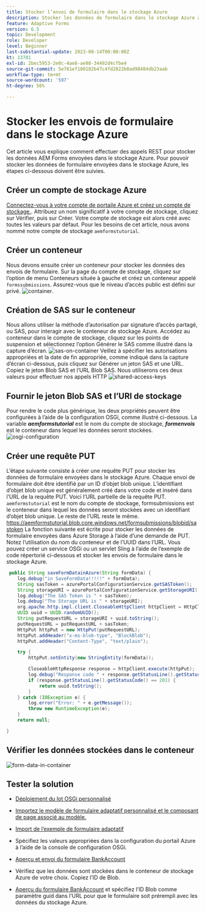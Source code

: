```yaml
---
title: Stocker l’envoi de formulaire dans le stockage Azure
description: Stocker les données de formulaire dans le stockage Azure à l’aide de l’API REST
feature: Adaptive Forms
version: 6.5
topic: Development
role: Developer
level: Beginner
last-substantial-update: 2023-08-14T00:00:00Z
kt: 13781
exl-id: 2bec5953-2e0c-4ae6-ae98-34492d4cfbe4
source-git-commit: 5e761ef180182b47c4fd2822b0ad98484db23aab
workflow-type: tm+mt
source-wordcount: '597'
ht-degree: 56%

---
```


# Stocker les envois de formulaire dans le stockage Azure

Cet article vous explique comment effectuer des appels REST pour stocker les données AEM Forms envoyées dans le stockage Azure.
Pour pouvoir stocker les données de formulaire envoyées dans le stockage Azure, les étapes ci-dessous doivent être suivies.

## Créer un compte de stockage Azure

[Connectez-vous à votre compte de portaile Azure et créez un compte de stockage.](https://learn.microsoft.com/fr-fr/azure/storage/common/storage-account-create?tabs=azure-portal#create-a-storage-account-1). Attribuez un nom significatif à votre compte de stockage, cliquez sur Vérifier, puis sur Créer. Votre compte de stockage est alors créé avec toutes les valeurs par défaut. Pour les besoins de cet article, nous avons nommé notre compte de stockage `aemformstutorial`.


## Créer un conteneur

Nous devons ensuite créer un conteneur pour stocker les données des envois de formulaire.
Sur la page du compte de stockage, cliquez sur l’option de menu Conteneurs située à gauche et créez un conteneur appelé `formssubmissions`. Assurez-vous que le niveau d’accès public est défini sur privé.
![container](./assets/new-container.png).

## Création de SAS sur le conteneur

Nous allons utiliser la méthode d’autorisation par signature d’accès partagé, ou SAS, pour interagir avec le conteneur de stockage Azure.
Accédez au conteneur dans le compte de stockage, cliquez sur les points de suspension et sélectionnez l’option Générer le SAS comme illustré dans la capture d’écran.
![sas-on-container](./assets/sas-on-container.png)
Veillez à spécifier les autorisations appropriées et la date de fin appropriée, comme indiqué dans la capture d’écran ci-dessous, puis cliquez sur Générer un jeton SAS et une URL. Copiez le jeton Blob SAS et l’URL Blob SAS. Nous utiliserons ces deux valeurs pour effectuer nos appels HTTP
![shared-access-keys](./assets/shared-access-signature.png)


## Fournir le jeton Blob SAS et l’URI de stockage

Pour rendre le code plus générique, les deux propriétés peuvent être configurées à l’aide de la configuration OSGi, comme illustré ci-dessous. La variable _**aemformstutorial**_ est le nom du compte de stockage, _**formenvois**_ est le conteneur dans lequel les données seront stockées.
![osgi-configuration](./assets/azure-portal-osgi-configuration.png)


## Créer une requête PUT

L’étape suivante consiste à créer une requête PUT pour stocker les données de formulaire envoyées dans le stockage Azure. Chaque envoi de formulaire doit être identifié par un ID d’objet blob unique. L’identifiant d’objet blob unique est généralement créé dans votre code et inséré dans l’URL de la requête PUT.
Voici l’URL partielle de la requête PUT. `aemformstutorial` est le nom du compte de stockage, formsubmissions est le conteneur dans lequel les données seront stockées avec un identifiant d’objet blob unique. Le reste de l’URL reste le même.
https://aemformstutorial.blob.core.windows.net/formsubmissions/blobid/sastoken La fonction suivante est écrite pour stocker les données de formulaire envoyées dans Azure Storage à l’aide d’une demande de PUT. Notez l’utilisation du nom du conteneur et de l’UUID dans l’URL. Vous pouvez créer un service OSGi ou un servlet Sling à l’aide de l’exemple de code répertorié ci-dessous et stocker les envois de formulaire dans le stockage Azure.

```java
 public String saveFormDatainAzure(String formData) {
    log.debug("in SaveFormData!!!!!" + formData);
    String sasToken = azurePortalConfigurationService.getSASToken();
    String storageURI = azurePortalConfigurationService.getStorageURI();
    log.debug("The SAS Token is " + sasToken);
    log.debug("The Storage URL is " + storageURI);
    org.apache.http.impl.client.CloseableHttpClient httpClient = HttpClientBuilder.create().build();
    UUID uuid = UUID.randomUUID();
    String putRequestURL = storageURI + uuid.toString();
    putRequestURL = putRequestURL + sasToken;
    HttpPut httpPut = new HttpPut(putRequestURL);
    httpPut.addHeader("x-ms-blob-type", "BlockBlob");
    httpPut.addHeader("Content-Type", "text/plain");

    try {
        httpPut.setEntity(new StringEntity(formData));

        CloseableHttpResponse response = httpClient.execute(httpPut);
        log.debug("Response code " + response.getStatusLine().getStatusCode());
        if (response.getStatusLine().getStatusCode() == 201) {
            return uuid.toString();
        }
    } catch (IOException e) {
        log.error("Error: " + e.getMessage());
        throw new RuntimeException(e);
    }
    return null;

}
```

## Vérifier les données stockées dans le conteneur

![form-data-in-container](./assets/form-data-in-container.png)

## Tester la solution

* [Déploiement du lot OSGi personnalisé](./assets/SaveAndFetchFromAzure.core-1.0.0-SNAPSHOT.jar)

* [Importez le modèle de formulaire adaptatif personnalisé et le composant de page associé au modèle.](./assets/store-and-fetch-from-azure.zip)

* [Import de l’exemple de formulaire adaptatif](./assets/bank-account-sample-form.zip)

* Spécifiez les valeurs appropriées dans la configuration du portail Azure à l’aide de la console de configuration OSGi.
* [Aperçu et envoi du formulaire BankAccount](http://localhost:4502/content/dam/formsanddocuments/azureportalstorage/bankaccount/jcr:content?wcmmode=disabled)

* Vérifiez que les données sont stockées dans le conteneur de stockage Azure de votre choix. Copiez l’ID de Blob.
* [Aperçu du formulaire BankAccount](http://localhost:4502/content/dam/formsanddocuments/azureportalstorage/bankaccount/jcr:content?wcmmode=disabled&amp;guid=dba8ac0b-8be6-41f2-9929-54f627a649f6) et spécifiez l’ID Blob comme paramètre guid dans l’URL pour que le formulaire soit prérempli avec les données du stockage Azure.

